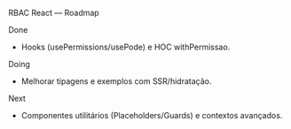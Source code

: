 RBAC React — Roadmap

Done

- Hooks (usePermissions/usePode) e HOC withPermissao.

Doing

- Melhorar tipagens e exemplos com SSR/hidratação.

Next

- Componentes utilitários (Placeholders/Guards) e contextos avançados.
